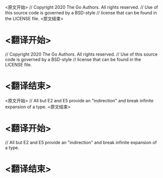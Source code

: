 
<原文开始>
// Copyright 2020 The Go Authors. All rights reserved.
// Use of this source code is governed by a BSD-style
// license that can be found in the LICENSE file.
<原文结束>

# <翻译开始>
// Copyright 2020 The Go Authors. All rights reserved.
// Use of this source code is governed by a BSD-style
// license that can be found in the LICENSE file.
# <翻译结束>


<原文开始>
// All but E2 and E5 provide an "indirection" and break infinite expansion of a type.
<原文结束>

# <翻译开始>
// All but E2 and E5 provide an "indirection" and break infinite expansion of a type.
# <翻译结束>

